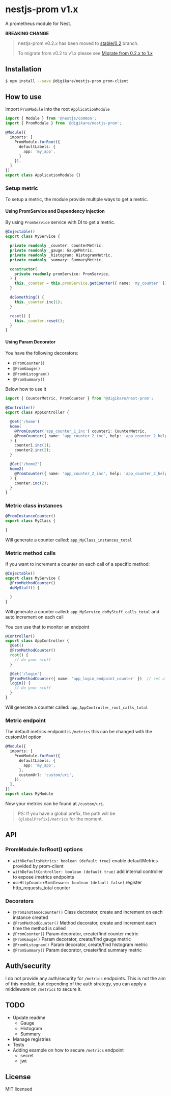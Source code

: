 # nestjs-prom v1.x

A prometheus module for Nest.

__BREAKING CHANGE__

> nestjs-prom v0.2.x has been moved to [stable/0.2](https://github.com/digikare/nestjs-prom/tree/stable/0.2) branch.
>
> To migrate from v0.2 to v1.x please see [Migrate from 0.2.x to 1.x](./doc/migrate_0.2_1.x.md)

## Installation

```bash
$ npm install --save @digikare/nestjs-prom prom-client
```

## How to use

Import `PromModule` into the root `ApplicationModule`

```typescript
import { Module } from '@nestjs/common';
import { PromModule } from '@digikare/nestjs-prom';

@Module({
  imports: [
    PromModule.forRoot({
      defaultLabels: {
        app: 'my_app',
      }
    }),
  ]
})
export class ApplicationModule {}
```

### Setup metric

To setup a metric, the module provide multiple ways to get a metric.

#### Using PromService and Dependency Injection

By using `PromService` service with DI to get a metric.

```typescript
@Injectable()
export class MyService {

  private readonly _counter: CounterMetric;
  private readonly _gauge: GaugeMetric,
  private readonly _histogram: HistogramMetric,
  private readonly _summary: SummaryMetric,

  constructor(
    private readonly promService: PromService,
  ) {
    this._counter = this.promService.getCounter({ name: 'my_counter' });
  }

  doSomething() {
    this._counter.inc(1);
  }

  reset() {
    this._counter.reset();
  }
}
```

#### Using Param Decorator

You have the following decorators:

- `@PromCounter()`
- `@PromGauge()`
- `@PromHistogram()`
- `@PromSummary()`

Below how to use it

```typescript
import { CounterMetric, PromCounter } from '@digikare/nest-prom';

@Controller()
export class AppController {

  @Get('/home')
  home(
    @PromCounter('app_counter_1_inc') counter1: CounterMetric,
    @PromCounter({ name: 'app_counter_2_inc', help: 'app_counter_2_help' }) counter2: CounterMetric,
  ) {
    counter1.inc(1);
    counter2.inc(2);
  }

  @Get('/home2')
  home2(
    @PromCounter({ name: 'app_counter_2_inc', help: 'app_counter_2_help' }) counter: CounterMetric,
  ) {
    counter.inc(2);
  }
}
```

### Metric class instances

```typescript
@PromInstanceCounter()
export class MyClass {

}
```

Will generate a counter called: `app_MyClass_instances_total`

### Metric method calls

If you want to increment a counter on each call of a specific method:

```typescript
@Injectable()
export class MyService {
  @PromMethodCounter()
  doMyStuff() {

  }
}
```

Will generate a counter called: `app_MyService_doMyStuff_calls_total` and auto increment on each call

You can use that to monitor an endpoint

```typescript
@Controller()
export class AppController {
  @Get()
  @PromMethodCounter()
  root() {
    // do your stuff
  }

  @Get('/login')
  @PromMethodCounter({ name: 'app_login_endpoint_counter' })  // set a custon name
  login() {
    // do your stuff
  }
}
```

Will generate a counter called: `app_AppController_root_calls_total`

### Metric endpoint

The default metrics endpoint is `/metrics` this can be changed with the customUrl option

```ts
@Module({
  imports: [
    PromModule.forRoot({
      defaultLabels: {
        app: 'my_app',
      },
      customUrl: 'custom/uri',
    }),
  ],
})
export class MyModule
```

Now your metrics can be found at `/custom/uri`.

> PS: If you have a global prefix, the path will be `{globalPrefix}/metrics` for
the moment.

## API

### PromModule.forRoot() options

- `withDefaultsMetrics: boolean (default true)` enable defaultMetrics provided by prom-client
- `withDefaultController: boolean (default true)` add internal controller to expose /metrics endpoints
- `useHttpCounterMiddleware: boolean (default false)` register http_requests_total counter

### Decorators

- `@PromInstanceCounter()` Class decorator, create and increment on each instance created
- `@PromMethodCounter()` Method decorator, create and increment each time the method is called
- `@PromCounter()` Param decorator, create/find counter metric
- `@PromGauge()` Param decorator, create/find gauge metric
- `@PromHistogram()` Param decorator, create/find histogram metric
- `@PromSummary()` Param decorator, create/find summary metric

## Auth/security

I do not provide any auth/security for `/metrics` endpoints.
This is not the aim of this module, but depending of the auth strategy, you can
apply a middleware on `/metrics` to secure it.

## TODO

- Update readme
  - Gauge
  - Histogram
  - Summary
- Manage registries
- Tests
- Adding example on how to secure `/metrics` endpoint
  - secret
  - jwt

## License

MIT licensed
